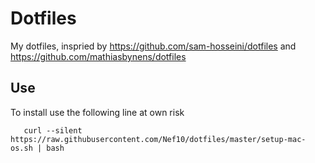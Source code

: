 # Dotfiles

My dotfiles, inspried by https://github.com/sam-hosseini/dotfiles and https://github.com/mathiasbynens/dotfiles

## Use

To install use the following line at own risk
```
   curl --silent https://raw.githubusercontent.com/Nef10/dotfiles/master/setup-mac-os.sh | bash
```
